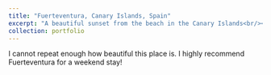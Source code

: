 ```yaml
---
title: "Fuerteventura, Canary Islands, Spain"
excerpt: "A beautiful sunset from the beach in the Canary Islands<br/><img src='/images/john_image_3.jpg'>"
collection: portfolio
---
```


I cannot repeat enough how beautiful this place is. I highly recommend Fuerteventura for a weekend stay!
